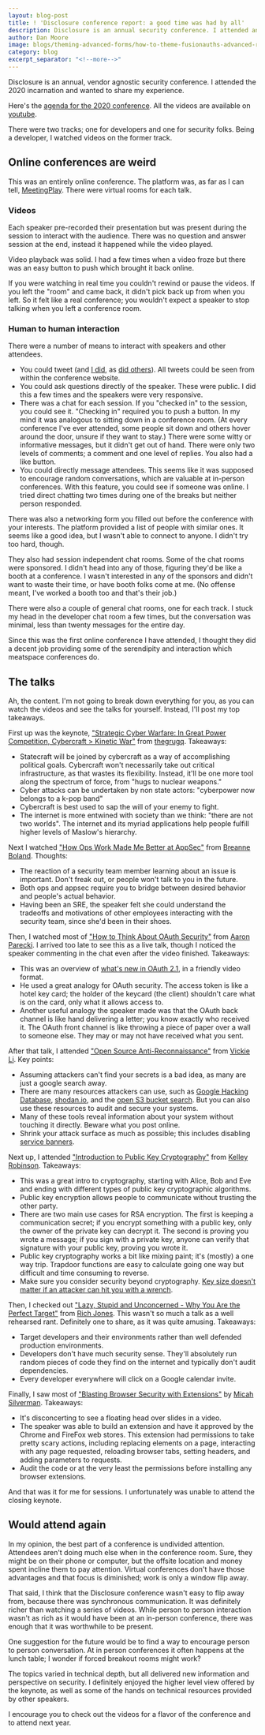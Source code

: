 ```yaml
---
layout: blog-post
title: ! 'Disclosure conference report: a good time was had by all'
description: Disclosure is an annual security conference. I attended and brought back this report.
author: Dan Moore
image: blogs/theming-advanced-forms/how-to-theme-fusionauths-advanced-registration-forms.png
category: blog
excerpt_separator: "<!--more-->"
---
```


Disclosure is an annual, vendor agnostic security conference. I attended the 2020 incarnation and wanted to share my experience. 

<!--more-->

Here's the [agenda for the 2020 conference](https://www.disclosureconference.com/#agenda). All the videos are available on [youtube](https://www.youtube.com/playlist?list=PLshTZo9V1-aF-rS-TyCYgApAEAQI4q2qe).

There were two tracks; one for developers and one for security folks. Being a developer, I watched videos on the former track.

## Online conferences are weird

This was an entirely online conference. The platform was, as far as I can tell, [MeetingPlay](https://www.meetingplay.com/). There were virtual rooms for each talk.

### Videos

Each speaker pre-recorded their presentation but was present during the session to interact with the audience. There was no question and answer session at the end, instead it happened while the video played.

Video playback was solid. I had a few times when a video froze but there was an easy button to push which brought it back online. 

If you were watching in real time you couldn't rewind or pause the videos. If you left the "room" and came back, it didn't pick back up from when you left. So it felt like a real conference; you wouldn't expect a speaker to stop talking when you left a conference room.

### Human to human interaction

There were a number of means to interact with speakers and other attendees.

* You could tweet (and [I did](https://twitter.com/search?q=%23disclosureconference%20(from%3Amooreds)&src=typed_query), as [did others](https://twitter.com/search?q=%23disclosureconference&src=typed_query)). All tweets could be seen from within the conference website. 
* You could ask questions directly of the speaker. These were public. I did this a few times and the speakers were very responsive.
* There was a chat for each session. If you "checked in" to the session, you could see it. "Checking in" required you to push a button. In my mind it was analogous to sitting down in a conference room. (At every conference I've ever attended, some people sit down and others hover around the door, unsure if they want to stay.) There were some witty or informative messages, but it didn't get out of hand. There were only two levels of comments; a comment and one level of replies. You also had a like button. 
* You could directly message attendees. This seems like it was supposed to encourage random conversations, which are valuable at in-person conferences. With this feature, you could see if someone was online. I tried direct chatting two times during one of the breaks but neither person responded. 

There was also a networking form you filled out before the conference with your interests. The platform provided a list of people with similar ones. It seems like a good idea, but I wasn't able to connect to anyone. I didn't try too hard, though.

They also had session independent chat rooms. Some of the chat rooms were sponsored. I didn't head into any of those, figuring they'd be like a booth at a conference. I wasn't interested in any of the sponsors and didn't want to waste their time, or have booth folks come at me. (No offense meant, I've worked a booth too and that's their job.)

There were also a couple of general chat rooms, one for each track. I stuck my head in the developer chat room a few times, but the conversation was minimal, less than twenty messages for the entire day.

Since this was the first online conference I have attended, I thought they did a decent job providing some of the serendipity and interaction which meatspace conferences do. 

## The talks

Ah, the content. I'm not going to break down everything for you, as you can watch the videos and see the talks for yourself. Instead, I'll post my top takeaways.

First up was the keynote, ["Strategic Cyber Warfare: In Great Power Competition, Cybercraft > Kinetic War"](https://youtu.be/_k0MkJMHPi0) from [thegrugq](https://twitter.com/thegrugq). Takeaways:

* Statecraft will be joined by cybercraft as a way of accomplishing political goals. Cybercraft won't necessarily take out critical infrastructure, as that wastes its flexibility. Instead, it'll be one more tool along the spectrum of force, from "hugs to nuclear weapons."
* Cyber attacks can be undertaken by non state actors: "cyberpower now belongs to a k-pop band"
* Cybercraft is best used to sap the will of your enemy to fight. 
* The internet is more entwined with society than we think: "there are not two worlds". The internet and its myriad applications help people fulfill higher levels of Maslow's hierarchy.

Next I watched ["How Ops Work Made Me Better at AppSec"](https://youtu.be/lL7onCeIH0o) from [Breanne Boland](https://twitter.com/breanneboland). Thoughts:

* The reaction of a security team member learning about an issue is important. Don't freak out, or people won't talk to you in the future. 
* Both ops and appsec require you to bridge between desired behavior and people's actual behavior. 
* Having been an SRE, the speaker felt she could understand the tradeoffs and motivations of other employees interacting with the security team, since she'd been in their shoes.

Then, I watched most of ["How to Think About OAuth Security"](https://youtu.be/AwCt2-EHYik) from [Aaron Parecki](https://twitter.com/aaronpk). I arrived too late to see this as a live talk, though I noticed the speaker commenting in the chat even after the video finished. Takeaways:

* This was an overview of [what's new in OAuth 2.1](/blog/2020/04/15/whats-new-in-oauth-2-1), in a friendly video format.
* He used a great analogy for OAuth security. The access token is like a hotel key card; the holder of the keycard (the client) shouldn't care what is on the card, only what it allows access to.
* Another useful analogy the speaker made was that the OAuth back channel is like hand delivering a letter; you know exactly who received it. The OAuth front channel is like throwing a piece of paper over a wall to someone else. They may or may not have received what you sent.

After that talk, I attended ["Open Source Anti-Reconnaissance"](https://youtu.be/UaAMO1EZc7o) from [Vickie Li](https://twitter.com/vickieli7). Key points:

* Assuming attackers can't find your secrets is a bad idea, as many are just a google search away. 
* There are many resources attackers can use, such as [Google Hacking Database](https://www.exploit-db.com/google-hacking-database), [shodan.io](https://www.shodan.io/), and the [open S3 bucket search](https://buckets.grayhatwarfare.com/). But you can also use these resources to audit and secure your systems. 
* Many of these tools reveal information about your system without touching it directly. Beware what you post online.
* Shrink your attack surface as much as possible; this includes disabling [service banners](https://blog.shodan.io/what-is-a-banner/).

Next up, I attended ["Introduction to Public Key Cryptography"](https://youtu.be/G2gxsk_AlJo) from [Kelley Robinson](https://twitter.com/kelleyrobinson). Takeaways: 

* This was a great intro to cryptography, starting with Alice, Bob and Eve and ending with different types of public key cryptographic algorithms.
* Public key encryption allows people to communicate without trusting the other party.
* There are two main use cases for RSA encryption. The first is keeping a communication secret; if you encrypt something with a public key, only the owner of the private key can decrypt it. The second is proving you wrote a message; if you sign with a private key, anyone can verify that signature with your public key, proving you wrote it.
* Public key cryptography works a bit like mixing paint; it's (mostly) a one way trip. Trapdoor functions are easy to calculate going one way but difficult and time consuming to reverse. 
* Make sure you consider security beyond cryptography. [Key size doesn't matter if an attacker can hit you with a wrench](https://xkcd.com/538/).

Then, I checked out ["Lazy, Stupid and Unconcerned - Why You Are the Perfect Target"](https://youtu.be/Zu4zzfbvO_w) from [Rich Jones](https://gun.io). This wasn't so much a talk as a well rehearsed rant. Definitely one to share, as it was quite amusing. Takeaways:

* Target developers and their environments rather than well defended production environments.
* Developers don't have much security sense. They'll absolutely run random pieces of code they find on the internet and typically don't audit dependencies.
* Every developer everywhere will click on a Google calendar invite. 

Finally, I saw most of ["Blasting Browser Security with Extensions"](https://youtu.be/6jgBM8twUIQ) by [Micah Silverman](https://twitter.com/afitnerd). Takeaways:

* It's disconcerting to see a floating head over slides in a video.
* The speaker was able to build an extension and have it approved by the Chrome and FireFox web stores. This extension had permissions to take pretty scary actions, including replacing elements on a page, interacting with any page requested, reloading browser tabs, setting headers, and adding parameters to requests.
* Audit the code or at the very least the permissions before installing any browser extensions. 

And that was it for me for sessions. I unfortunately was unable to attend the closing keynote.

## Would attend again

In my opinion, the best part of a conference is undivided attention. Attendees aren't doing much else when in the conference room. Sure, they might be on their phone or computer, but the offsite location and money spent incline them to pay attention. Virtual conferences don't have those advantages and that focus is diminished; work is only a window flip away. 

That said, I think that the Disclosure conference wasn't easy to flip away from, because there was synchronous communication. It was definitely richer than watching a series of videos. While person to person interaction wasn't as rich as it would have been at an in-person conference, there was enough that it was worthwhile to be present.

One suggestion for the future would be to find a way to encourage person to person conversation. At in person conferences it often happens at the lunch table; I wonder if forced breakout rooms might work?

The topics varied in technical depth, but all delivered new information and perspective on security. I definitely enjoyed the higher level view offered by the keynote, as well as some of the hands on technical resources provided by other speakers.

I encourage you to check out the videos for a flavor of the conference and to attend next year.
